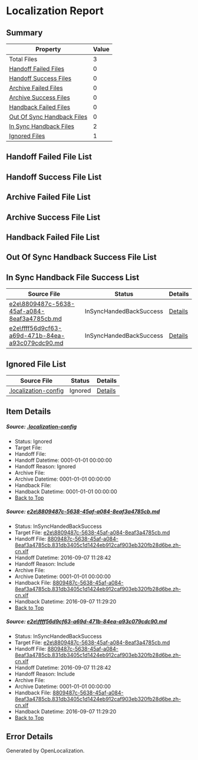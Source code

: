# <a name='report-top'></a> Localization Report

## Summary
 Property | Value 
 -------- | ----- 
 Total Files | 3
[ Handoff Failed Files ](#handoff-failed-list)| 0
[ Handoff Success Files ](#handoff-success-list)| 0
[ Archive Failed Files ](#archive-failed-list)| 0
[ Archive Success Files ](#archive-success-list)| 0
[ Handback Failed Files ](#handback-failed-list)| 0
[ Out Of Sync Handback Files ](#outofsync-handback-success-list)| 0
[ In Sync Handback Files ](#insync-handback-success-list)| 2
[ Ignored Files ](#ignored-list)| 1

## <a name='handoff-failed-list'></a> Handoff Failed File List

## <a name='handoff-success-list'></a> Handoff Success File List

## <a name='archive-failed-list'></a> Archive Failed File List

## <a name='archive-success-list'></a> Archive Success File List

## <a name='handback-failed-list'></a> Handback Failed File List

## <a name='outofsync-handback-success-list'></a> Out Of Sync Handback Success File List

## <a name='insync-handback-success-list'></a> In Sync Handback File Success List
 Source File | Status | Details 
 ----------- | ------ | ------- 
 [e2e\8809487c-5638-45af-a084-8eaf3a4785cb.md](https://github.com/OpenLocalizationTestOrg/ol-test0/blob/901ffa73a7f045782e6cc19cd6a36931376ff471/e2e/8809487c-5638-45af-a084-8eaf3a4785cb.md) | InSyncHandedBackSuccess | [Details](#a22fc25a13744017b513b7dd693d560b50b322aa1)
 [e2e\ffff56d9cf63-a69d-471b-84ea-a93c079cdc90.md](https://github.com/OpenLocalizationTestOrg/ol-test0/blob/901ffa73a7f045782e6cc19cd6a36931376ff471/e2e/ffff56d9cf63-a69d-471b-84ea-a93c079cdc90.md) | InSyncHandedBackSuccess | [Details](#a22fc25a13744017b513b7dd693d560b50b322aa2)

## <a name='ignored-list'></a> Ignored File List
 Source File | Status | Details 
 ----------- | ------ | ------- 
 [.localization-config](https://github.com/OpenLocalizationTestOrg/ol-test0/blob/901ffa73a7f045782e6cc19cd6a36931376ff471/.localization-config) | Ignored | [Details](#3d4f252ac210baf56311d7e97dcc2db10974dbd20)

## Item Details
##### <a name='3d4f252ac210baf56311d7e97dcc2db10974dbd20'></a> Source: [.localization-config](https://github.com/OpenLocalizationTestOrg/ol-test0/blob/901ffa73a7f045782e6cc19cd6a36931376ff471/.localization-config)
* Status: Ignored
* Target File: 
* Handoff File: 
* Handoff Datetime: 0001-01-01 00:00:00
* Handoff Reason: Ignored
* Archive File: 
* Archive Datetime: 0001-01-01 00:00:00
* Handback File: 
* Handback Datetime: 0001-01-01 00:00:00
* [Back to Top](#report-top)

##### <a name='a22fc25a13744017b513b7dd693d560b50b322aa1'></a> Source: [e2e\8809487c-5638-45af-a084-8eaf3a4785cb.md](https://github.com/OpenLocalizationTestOrg/ol-test0/blob/901ffa73a7f045782e6cc19cd6a36931376ff471/e2e/8809487c-5638-45af-a084-8eaf3a4785cb.md)
* Status: InSyncHandedBackSuccess
* Target File: [e2e\8809487c-5638-45af-a084-8eaf3a4785cb.md](https://github.com/OpenLocalizationTestOrg/ol-test0-zhcn/blob/bd9bf898d38bf9e1b4263555a760b2112e043ae7/e2e/8809487c-5638-45af-a084-8eaf3a4785cb.md)
* Handoff File: [8809487c-5638-45af-a084-8eaf3a4785cb.831db3405c1d1424eb912caf903eb320fb28d6be.zh-cn.xlf](https://github.com/OpenLocalizationTestOrg/ol-test0-handoff/blob/6ccb4670172e1ec6413d399d424612945f4b69dd/ol-handoff/OpenLocalizationTestOrg/ol-test0-zhcn/ci/ht/8809487c-5638-45af-a084-8eaf3a4785cb.831db3405c1d1424eb912caf903eb320fb28d6be.zh-cn.xlf)
* Handoff Datetime: 2016-09-07 11:28:42
* Handoff Reason: Include
* Archive File: 
* Archive Datetime: 0001-01-01 00:00:00
* Handback File: [8809487c-5638-45af-a084-8eaf3a4785cb.831db3405c1d1424eb912caf903eb320fb28d6be.zh-cn.xlf](https://github.com/OpenLocalizationTestOrg/ol-test0-handback/blob/48d3e86844df7ee0a8744a1a72b5d1019592bedd/ol-handback/OpenLocalizationTestOrg/ol-test0-zhcn/ci/ht/8809487c-5638-45af-a084-8eaf3a4785cb.831db3405c1d1424eb912caf903eb320fb28d6be.zh-cn.xlf)
* Handback Datetime: 2016-09-07 11:29:20
* [Back to Top](#report-top)

##### <a name='a22fc25a13744017b513b7dd693d560b50b322aa2'></a> Source: [e2e\ffff56d9cf63-a69d-471b-84ea-a93c079cdc90.md](https://github.com/OpenLocalizationTestOrg/ol-test0/blob/901ffa73a7f045782e6cc19cd6a36931376ff471/e2e/ffff56d9cf63-a69d-471b-84ea-a93c079cdc90.md)
* Status: InSyncHandedBackSuccess
* Target File: [e2e\8809487c-5638-45af-a084-8eaf3a4785cb.md](https://github.com/OpenLocalizationTestOrg/ol-test0-zhcn/blob/bd9bf898d38bf9e1b4263555a760b2112e043ae7/e2e/8809487c-5638-45af-a084-8eaf3a4785cb.md)
* Handoff File: [8809487c-5638-45af-a084-8eaf3a4785cb.831db3405c1d1424eb912caf903eb320fb28d6be.zh-cn.xlf](https://github.com/OpenLocalizationTestOrg/ol-test0-handoff/blob/6ccb4670172e1ec6413d399d424612945f4b69dd/ol-handoff/OpenLocalizationTestOrg/ol-test0-zhcn/ci/ht/8809487c-5638-45af-a084-8eaf3a4785cb.831db3405c1d1424eb912caf903eb320fb28d6be.zh-cn.xlf)
* Handoff Datetime: 2016-09-07 11:28:42
* Handoff Reason: Include
* Archive File: 
* Archive Datetime: 0001-01-01 00:00:00
* Handback File: [8809487c-5638-45af-a084-8eaf3a4785cb.831db3405c1d1424eb912caf903eb320fb28d6be.zh-cn.xlf](https://github.com/OpenLocalizationTestOrg/ol-test0-handback/blob/48d3e86844df7ee0a8744a1a72b5d1019592bedd/ol-handback/OpenLocalizationTestOrg/ol-test0-zhcn/ci/ht/8809487c-5638-45af-a084-8eaf3a4785cb.831db3405c1d1424eb912caf903eb320fb28d6be.zh-cn.xlf)
* Handback Datetime: 2016-09-07 11:29:20
* [Back to Top](#report-top)


## Error Details

Generated by OpenLocalization.
